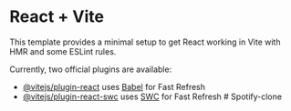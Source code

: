 # React + Vite

This template provides a minimal setup to get React working in Vite with HMR and some ESLint rules. <br>

Currently, two official plugins are available: <br>

- [@vitejs/plugin-react](https://github.com/vitejs/vite-plugin-react/blob/main/packages/plugin-react/README.md) uses [Babel](https://babeljs.io/) for Fast Refresh <br>
- [@vitejs/plugin-react-swc](https://github.com/vitejs/vite-plugin-react-swc) uses [SWC](https://swc.rs/) for Fast Refresh
#   S p o t i f y - c l o n e 
 
 
